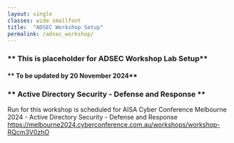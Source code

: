 ```yaml
---
layout: single
classes: wide smallfont
title:  "ADSEC Workshop Setup"
permalink: /adsec_workshop/
---
```


### ** This is placeholder for ADSEC Workshop Lab Setup**   
#### ** To be updated by 20 November 2024**  



### ** Active Directory Security - Defense and Response **
Run for this workshop is scheduled for AISA Cyber Conference Melbourne 2024 - Active Directory Security - Defense and Response
https://melbourne2024.cyberconference.com.au/workshops/workshop-RQcm3V0zhO 